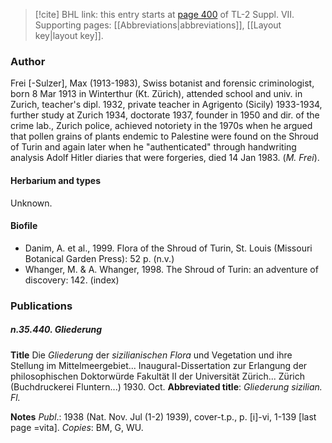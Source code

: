 > [!cite] BHL link: this entry starts at [page 400](https://www.biodiversitylibrary.org/item/103834#page/422/mode/1up) of TL-2 Suppl. VII.
> Supporting pages: [[Abbreviations|abbreviations]], [[Layout key|layout key]].

### Author

Frei \[-Sulzer\], Max (1913-1983), Swiss botanist and forensic criminologist, born 8 Mar 1913 in Winterthur (Kt. Zürich), attended school and univ. in Zurich, teacher's dipl. 1932, private teacher in Agrigento (Sicily) 1933-1934, further study at Zurich 1934, doctorate 1937, founder in 1950 and dir. of the crime lab., Zurich police, achieved notoriety in the 1970s when he argued that pollen grains of plants endemic to Palestine were found on the Shroud of Turin and again later when he "authenticated" through handwriting analysis Adolf Hitler diaries that were forgeries, died 14 Jan 1983. (*M. Frei*).

#### Herbarium and types

Unknown.

#### Biofile

- Danim, A. et al., 1999. Flora of the Shroud of Turin, St. Louis (Missouri Botanical Garden Press): 52 p. (n.v.)
- Whanger, M. & A. Whanger, 1998. The Shroud of Turin: an adventure of discovery: 142. (index)

### Publications

##### n.35.440. Gliederung

**Title**
Die *Gliederung* der *sizilianischen Flora* und Vegetation und ihre Stellung im Mittelmeergebiet... Inaugural-Dissertation zur Erlangung der philosophischen Doktorwürde Fakultät II der Universität Zürich... Zürich (Buchdruckerei Fluntern...) 1930. Oct.
**Abbreviated title**: *Gliederung sizilian. Fl.*

**Notes**
*Publ*.: 1938 (Nat. Nov. Jul (1-2) 1939), cover-t.p., p. \[i\]-vi, 1-139 \[last page =vita\]. *Copies*: BM, G, WU.

